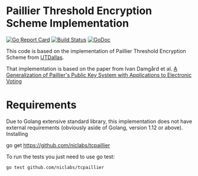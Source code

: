 # Paillier Threshold Encryption Scheme Implementation

[![Go Report Card](https://goreportcard.com/badge/github.com/niclabs/tcpaillier)](https://goreportcard.com/report/github.com/niclabs/tcpaillier)
[![Build Status](https://travis-ci.org/niclabs/tcpaillier.svg?branch=master)](https://travis-ci.org/niclabs/tcpaillier)
[![GoDoc](https://godoc.org/github.com/niclabs/tcpaillier?status.svg)](https://godoc.org/github.com/niclabs/tcpaillier)


This code is based on the implementation of Paillier Threshold Encryption Scheme from 
[UTDallas](http://cs.utdallas.edu/dspl/cgi-bin/pailliertoolbox/index.php).

That implementation is based on the
paper from Ivan Damgård et al. [A Generalization of Paillier's Public Key System with Applications to Electronic Voting](https://people.csail.mit.edu/rivest/voting/papers/DamgardJurikNielsen-AGeneralizationOfPailliersPublicKeySystemWithApplicationsToElectronicVoting.pdf)

# Requirements

Due to Golang extensive standard library, this implementation does not have external requirements (obviously aside of Golang, version 1.12 or above).
Installing

go get https://github.com/niclabs/tcpaillier

To run the tests you just need to use go test:

```bash
go test github.com/niclabs/tcpaillier
```
